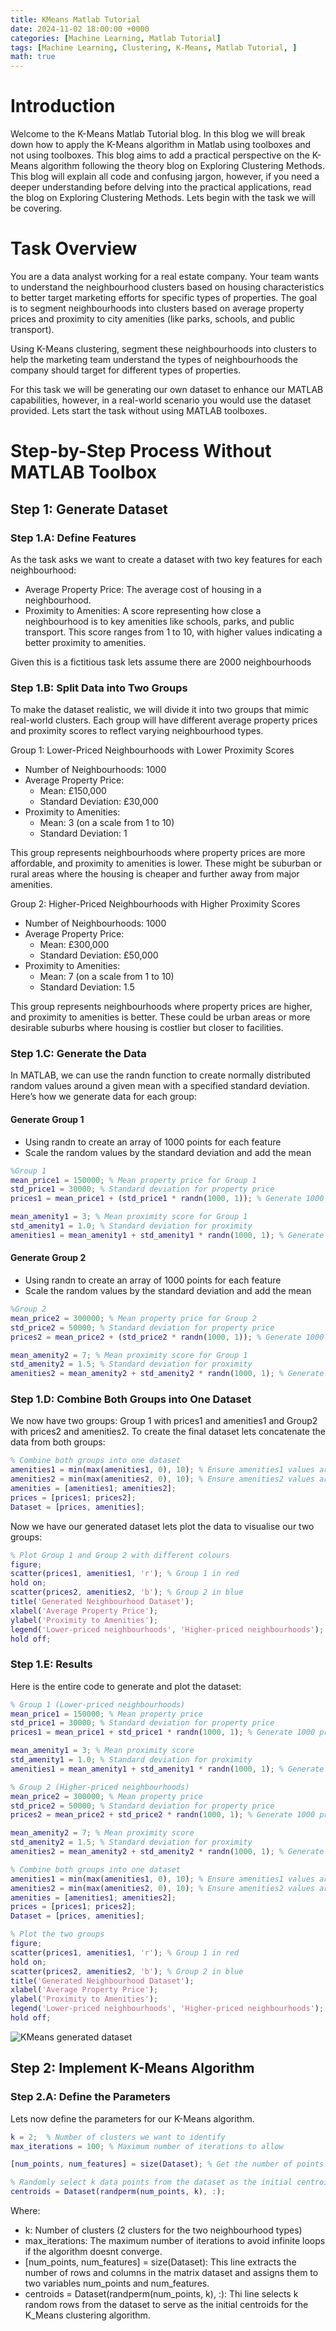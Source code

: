 ```yaml
---
title: KMeans Matlab Tutorial
date: 2024-11-02 18:00:00 +0000
categories: [Machine Learning, Matlab Tutorial]
tags: [Machine Learning, Clustering, K-Means, Matlab Tutorial, ]
math: true
---
```


# Introduction

Welcome to the K-Means Matlab Tutorial blog. In this blog we will break down how to apply the K-Means algorithm in Matlab using toolboxes and not using toolboxes. This blog aims to add a practical perspective on the K-Means algorithm following the theory blog on Exploring Clustering Methods. This blog will explain all code and confusing jargon, however, if you need a deeper understanding before delving into the practical applications, read the blog on Exploring Clustering Methods. Lets begin with the task we will be covering. 

# Task Overview

You are a data analyst working for a real estate company. Your team wants to understand the neighbourhood clusters based on housing characteristics to better target marketing efforts for specific types of properties. The goal is to segment neighbourhoods into clusters based on average property prices and proximity to city amenities (like parks, schools, and public transport).

Using K-Means clustering, segment these neighbourhoods into clusters to help the marketing team understand the types of neighbourhoods the company should target for different types of properties.

For this task we will be generating our own dataset to enhance our MATLAB capabilities, however, in a real-world scenario you would use the dataset provided. Lets start the task without using MATLAB toolboxes.

# Step-by-Step Process Without MATLAB Toolbox

## Step 1: Generate Dataset

### Step 1.A: Define Features

As the task asks we want to create a dataset with two key features for each neighbourhood:

- Average Property Price: The average cost of housing in a neighbourhood.
- Proximity to Amenities: A score representing how close a neighbourhood is to key amenities like schools, parks, and public transport. This score ranges from 1 to 10, with higher values indicating a better proximity to amenities.

Given this is a fictitious task lets assume there are 2000 neighbourhoods

### Step 1.B: Split Data into Two Groups

To make the dataset realistic, we will divide it into two groups that mimic real-world clusters. Each group will have different average property prices and proximity scores to reflect varying neighbourhood types.

Group 1: Lower-Priced Neighbourhoods with Lower Proximity Scores
- Number of Neighbourhoods: 1000
- Average Property Price:
    - Mean: £150,000
    - Standard Deviation: £30,000
- Proximity to Amenities:
    - Mean: 3 (on a scale from 1 to 10)
    - Standard Deviation: 1

This group represents neighbourhoods where property prices are more affordable, and proximity to amenities is lower. These might be suburban or rural areas where the housing is cheaper and further away from major amenities.

Group 2: Higher-Priced Neighbourhoods with Higher Proximity Scores
- Number of Neighbourhoods: 1000
- Average Property Price:
    - Mean: £300,000
    - Standard Deviation: £50,000
- Proximity to Amenities:
    - Mean: 7 (on a scale from 1 to 10)
    - Standard Deviation: 1.5

This group represents neighbourhoods where property prices are higher, and proximity to amenities is better. These could be urban areas or more desirable suburbs where housing is costlier but closer to facilities.

### Step 1.C: Generate the Data

In MATLAB, we can use the randn function to create normally distributed random values around a given mean with a specified standard deviation. Here’s how we generate data for each group:

#### Generate Group 1 

- Using randn to create an array of 1000 points for each feature 
- Scale the random values by the standard deviation and add the mean

```matlab
%Group 1
mean_price1 = 150000; % Mean property price for Group 1
std_price1 = 30000; % Standard deviation for property price
prices1 = mean_price1 + (std_price1 * randn(1000, 1)); % Generate 1000 property prices

mean_amenity1 = 3; % Mean proximity score for Group 1
std_amenity1 = 1.0; % Standard deviation for proximity
amenities1 = mean_amenity1 + std_amenity1 * randn(1000, 1); % Generate 1000 proximity scores
```

#### Generate Group 2 

- Using randn to create an array of 1000 points for each feature 
- Scale the random values by the standard deviation and add the mean

```matlab
%Group 2
mean_price2 = 300000; % Mean property price for Group 2
std_price2 = 50000; % Standard deviation for property price
prices2 = mean_price2 + (std_price2 * randn(1000, 1)); % Generate 1000 property prices

mean_amenity2 = 7; % Mean proximity score for Group 1
std_amenity2 = 1.5; % Standard deviation for proximity
amenities2 = mean_amenity2 + std_amenity2 * randn(1000, 1); % Generate 1000 proximity scores
```

### Step 1.D: Combine Both Groups into One Dataset

We now have two groups: Group 1 with prices1 and amenities1 and Group2 with prices2 and amenities2. To create the final dataset lets concatenate the data from both groups:

```matlab
% Combine both groups into one dataset
amenities1 = min(max(amenities1, 0), 10); % Ensure amenities1 values are within [0, 10]
amenities2 = min(max(amenities2, 0), 10); % Ensure amenities2 values are within [0, 10]
amenities = [amenities1; amenities2];
prices = [prices1; prices2];
Dataset = [prices, amenities];
```

Now we have our generated dataset lets plot the data to visualise our two groups:

```matlab
% Plot Group 1 and Group 2 with different colours
figure;
scatter(prices1, amenities1, 'r'); % Group 1 in red
hold on;
scatter(prices2, amenities2, 'b'); % Group 2 in blue
title('Generated Neighbourhood Dataset');
xlabel('Average Property Price');
ylabel('Proximity to Amenities');
legend('Lower-priced neighbourhoods', 'Higher-priced neighbourhoods');
hold off;
```

### Step 1.E: Results

Here is the entire code to generate and plot the dataset:

```matlab
% Group 1 (Lower-priced neighbourhoods)
mean_price1 = 150000; % Mean property price
std_price1 = 30000; % Standard deviation for property price
prices1 = mean_price1 + std_price1 * randn(1000, 1); % Generate 1000 property prices

mean_amenity1 = 3; % Mean proximity score
std_amenity1 = 1.0; % Standard deviation for proximity
amenities1 = mean_amenity1 + std_amenity1 * randn(1000, 1); % Generate 1000 proximity scores

% Group 2 (Higher-priced neighbourhoods)
mean_price2 = 300000; % Mean property price
std_price2 = 50000; % Standard deviation for property price
prices2 = mean_price2 + std_price2 * randn(1000, 1); % Generate 1000 property prices

mean_amenity2 = 7; % Mean proximity score
std_amenity2 = 1.5; % Standard deviation for proximity
amenities2 = mean_amenity2 + std_amenity2 * randn(1000, 1); % Generate 1000 proximity scores

% Combine both groups into one dataset
amenities1 = min(max(amenities1, 0), 10); % Ensure amenities1 values are within [0, 10]
amenities2 = min(max(amenities2, 0), 10); % Ensure amenities2 values are within [0, 10]
amenities = [amenities1; amenities2];
prices = [prices1; prices2];
Dataset = [prices, amenities];

% Plot the two groups
figure;
scatter(prices1, amenities1, 'r'); % Group 1 in red
hold on;
scatter(prices2, amenities2, 'b'); % Group 2 in blue
title('Generated Neighbourhood Dataset');
xlabel('Average Property Price');
ylabel('Proximity to Amenities');
legend('Lower-priced neighbourhoods', 'Higher-priced neighbourhoods');
hold off;
```

![KMeans generated dataset](assets/Kmeans-fig1.jpg)

## Step 2: Implement K-Means Algorithm

### Step 2.A: Define the Parameters

Lets now define the parameters for our K-Means algorithm.

```matlab
k = 2;  % Number of clusters we want to identify
max_iterations = 100; % Maximum number of iterations to allow

[num_points, num_features] = size(Dataset); % Get the number of points and features in the dataset

% Randomly select k data points from the dataset as the initial centroids
centroids = Dataset(randperm(num_points, k), :);
```

Where:
- k: Number of clusters (2 clusters for the two neighbourhood types)
- max_iterations: The maximum number of iterations to avoid infinite loops if the algorithm doesnt converge.
- [num_points, num_features] = size(Dataset): This line extracts the number of rows and columns in the matrix dataset and assigns them to two variables num_points and num_features.
- centroids = Dataset(randperm(num_points, k), :): Thi line selects k random rows from the dataset to serve as the initial centroids for the K_Means clustering algorithm.

